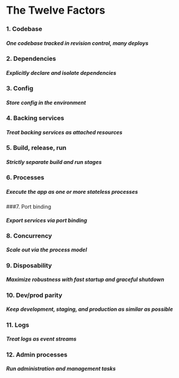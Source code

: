 # The Twelve Factors
### 1. Codebase
##### One codebase tracked in revision control, many deploys
### 2. Dependencies
##### Explicitly declare and isolate dependencies
### 3. Config
##### Store config in the environment
### 4. Backing services
##### Treat backing services as attached resources
### 5. Build, release, run
##### Strictly separate build and run stages
### 6. Processes
##### Execute the app as one or more stateless processes
###7. Port binding
##### Export services via port binding
### 8. Concurrency
##### Scale out via the process model
### 9. Disposability
##### Maximize robustness with fast startup and graceful shutdown
### 10. Dev/prod parity
##### Keep development, staging, and production as similar as possible
### 11. Logs
##### Treat logs as event streams
### 12. Admin processes
##### Run administration and management tasks
